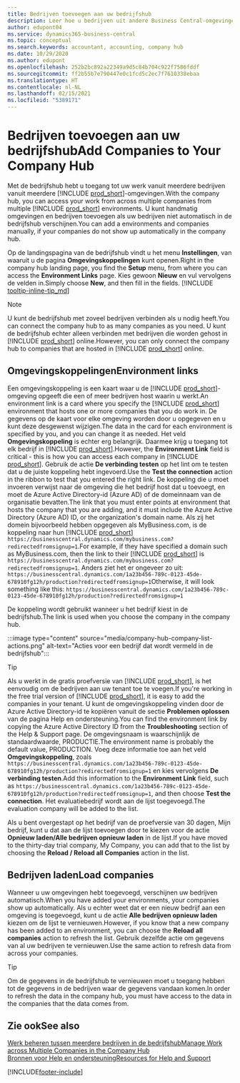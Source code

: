 ```yaml
---
title: Bedrijven toevoegen aan uw bedrijfshub
description: Leer hoe u bedrijven uit andere Business Central-omgevingen aan uw bedrijfshub toevoegt, zodat u werk in verschillende omgevingen kunt beheren.
author: edupont04
ms.service: dynamics365-business-central
ms.topic: conceptual
ms.search.keywords: accountant, accounting, company hub
ms.date: 10/29/2020
ms.author: edupont
ms.openlocfilehash: 252b2bc892a22349a9d5c84b704c922f7586fddf
ms.sourcegitcommit: ff2b55b7e790447e0c1fcd5c2ec7f7610338ebaa
ms.translationtype: HT
ms.contentlocale: nl-NL
ms.lasthandoff: 02/15/2021
ms.locfileid: "5389171"
---
```

# <a name="add-companies-to-your-company-hub"></a><span data-ttu-id="1060b-103">Bedrijven toevoegen aan uw bedrijfshub</span><span class="sxs-lookup"><span data-stu-id="1060b-103">Add Companies to Your Company Hub</span></span>

<span data-ttu-id="1060b-104">Met de bedrijfshub hebt u toegang tot uw werk vanuit meerdere bedrijven vanuit meerdere [!INCLUDE [prod_short](includes/prod_short.md)]-omgevingen.</span><span class="sxs-lookup"><span data-stu-id="1060b-104">With the company hub, you can access your work from across multiple companies from multiple [!INCLUDE [prod_short](includes/prod_short.md)] environments.</span></span> <span data-ttu-id="1060b-105">U kunt handmatig omgevingen en bedrijven toevoegen als uw bedrijven niet automatisch in de bedrijfshub verschijnen.</span><span class="sxs-lookup"><span data-stu-id="1060b-105">You can add a environments and companies manually, if your companies do not show up automatically in the company hub.</span></span>  

<span data-ttu-id="1060b-106">Op de landingspagina van de bedrijfshub vindt u het menu **Instellingen**, van waaruit u de pagina **Omgevingskoppelingen** kunt openen.</span><span class="sxs-lookup"><span data-stu-id="1060b-106">Right in the company hub landing page, you find the **Setup** menu, from where you can access the **Environment Links** page.</span></span> <span data-ttu-id="1060b-107">Kies gewoon **Nieuw** en vul vervolgens de velden in.</span><span class="sxs-lookup"><span data-stu-id="1060b-107">Simply choose **New**, and then fill in the fields.</span></span> [!INCLUDE [tooltip-inline-tip_md](includes/tooltip-inline-tip_md.md)]  

> [!NOTE]
> <span data-ttu-id="1060b-108">U kunt de bedrijfshub met zoveel bedrijven verbinden als u nodig heeft.</span><span class="sxs-lookup"><span data-stu-id="1060b-108">You can connect the company hub to as many companies as you need.</span></span> <span data-ttu-id="1060b-109">U kunt de bedrijfshub echter alleen verbinden met bedrijven die worden gehost in [!INCLUDE [prod_short](includes/prod_short.md)] online.</span><span class="sxs-lookup"><span data-stu-id="1060b-109">However, you can only connect the company hub to companies that are hosted in [!INCLUDE [prod_short](includes/prod_short.md)] online.</span></span>

## <a name="environment-links"></a><span data-ttu-id="1060b-110">Omgevingskoppelingen</span><span class="sxs-lookup"><span data-stu-id="1060b-110">Environment links</span></span>

<span data-ttu-id="1060b-111">Een omgevingskoppeling is een kaart waar u de [!INCLUDE [prod_short](includes/prod_short.md)]-omgeving opgeeft die een of meer bedrijven host waarin u werkt.</span><span class="sxs-lookup"><span data-stu-id="1060b-111">An environment link is a card where you specify the [!INCLUDE [prod_short](includes/prod_short.md)] environment that hosts one or more companies that you do work in.</span></span> <span data-ttu-id="1060b-112">De gegevens op de kaart voor elke omgeving worden door u opgegeven en u kunt deze desgewenst wijzigen.</span><span class="sxs-lookup"><span data-stu-id="1060b-112">The data in the card for each environment is specified by you, and you can change it as needed.</span></span> <span data-ttu-id="1060b-113">Het veld **Omgevingskoppeling** is echter erg belangrijk. Daarmee krijg u toegang tot elk bedrijf in [!INCLUDE [prod_short](includes/prod_short.md)].</span><span class="sxs-lookup"><span data-stu-id="1060b-113">However, the **Environment Link** field is critical - this is how you can access each company in [!INCLUDE [prod_short](includes/prod_short.md)].</span></span> <span data-ttu-id="1060b-114">Gebruik de actie **De verbinding testen** op het lint om te testen dat u de juiste koppeling hebt ingevoerd.</span><span class="sxs-lookup"><span data-stu-id="1060b-114">Use the **Test the connection** action in the ribbon to test that you entered the right link.</span></span> <span data-ttu-id="1060b-115">De koppeling die u moet invoeren verwijst naar de omgeving die het bedrijf host dat u toevoegt, en moet de Azure Active Directory-id (Azure AD) of de domeinnaam van de organisatie bevatten.</span><span class="sxs-lookup"><span data-stu-id="1060b-115">The link that you must enter points at environment that hosts the company that you are adding, and it must include the Azure Active Directory (Azure AD) ID, or the organization's domain name.</span></span> <span data-ttu-id="1060b-116">Als zij het domein bijvoorbeeld hebben opgegeven als MyBusiness.com, is de koppeling naar hun [!INCLUDE [prod_short](includes/prod_short.md)] ```https://businesscentral.dynamics.com/mybusiness.com?redirectedfromsignup=1```.</span><span class="sxs-lookup"><span data-stu-id="1060b-116">For example, if they have specified a domain such as MyBusiness.com, then the link to their [!INCLUDE [prod_short](includes/prod_short.md)] is ```https://businesscentral.dynamics.com/mybusiness.com?redirectedfromsignup=1```.</span></span> <span data-ttu-id="1060b-117">Anders ziet het er ongeveer zo uit: ```https://businesscentral.dynamics.com/1a23b456-789c-0123-45de-678910fg12h/production?redirectedfromsignup=1```</span><span class="sxs-lookup"><span data-stu-id="1060b-117">Otherwise, it will look something like this: ```https://businesscentral.dynamics.com/1a23b456-789c-0123-45de-678910fg12h/production?redirectedfromsignup=1```</span></span>  

<span data-ttu-id="1060b-118">De koppeling wordt gebruikt wanneer u het bedrijf kiest in de bedrijfshub.</span><span class="sxs-lookup"><span data-stu-id="1060b-118">The link is used when you choose the company in the company hub.</span></span>  

:::image type="content" source="media/company-hub-company-list-actions.png" alt-text="Acties voor een bedrijf dat wordt vermeld in de bedrijfshub":::

> [!TIP]
> <span data-ttu-id="1060b-120">Als u werkt in de gratis proefversie van [!INCLUDE [prod_short](includes/prod_short.md)], is het eenvoudig om de bedrijven aan uw tenant toe te voegen.</span><span class="sxs-lookup"><span data-stu-id="1060b-120">If you're working in the free trial version of [!INCLUDE [prod_short](includes/prod_short.md)], it is easy to add the companies in your tenant.</span></span> <span data-ttu-id="1060b-121">U kunt de omgevingskoppeling vinden door de Azure Active Directory-id te kopiëren vanuit de sectie **Problemen oplossen** van de pagina Help en ondersteuning.</span><span class="sxs-lookup"><span data-stu-id="1060b-121">You can find the environment link by copying the Azure Active Directory ID from the **Troubleshooting** section of the Help & Support page.</span></span> <span data-ttu-id="1060b-122">De omgevingsnaam is waarschijnlijk de standaardwaarde, PRODUCTIE.</span><span class="sxs-lookup"><span data-stu-id="1060b-122">The environment name is probably the default value, PRODUCTION.</span></span> <span data-ttu-id="1060b-123">Voeg deze informatie toe aan het veld **Omgevingskoppeling**, zoals ```https://businesscentral.dynamics.com/1a23b456-789c-0123-45de-678910fg12h/production?redirectedfromsignup=1``` en kies vervolgens **De verbinding testen**.</span><span class="sxs-lookup"><span data-stu-id="1060b-123">Add this information to the **Environment Link** field, such as ```https://businesscentral.dynamics.com/1a23b456-789c-0123-45de-678910fg12h/production?redirectedfromsignup=1```, and then choose **Test the connection**.</span></span> <span data-ttu-id="1060b-124">Het evaluatiebedrijf wordt aan de lijst toegevoegd.</span><span class="sxs-lookup"><span data-stu-id="1060b-124">The evaluation company will be added to the list.</span></span>
>
> <span data-ttu-id="1060b-125">Als u bent overgestapt op het bedrijf van de proefversie van 30 dagen, Mijn bedrijf, kunt u dat aan de lijst toevoegen door te kiezen voor de actie **Opnieuw laden/Alle bedrijven opnieuw laden** in de lijst.</span><span class="sxs-lookup"><span data-stu-id="1060b-125">If you have moved to the thirty-day trial company, My Company, you can add that to the list by choosing the **Reload / Reload all Companies** action in the list.</span></span>

## <a name="load-companies"></a><span data-ttu-id="1060b-126">Bedrijven laden</span><span class="sxs-lookup"><span data-stu-id="1060b-126">Load companies</span></span>

<span data-ttu-id="1060b-127">Wanneer u uw omgevingen hebt toegevoegd, verschijnen uw bedrijven automatisch.</span><span class="sxs-lookup"><span data-stu-id="1060b-127">When you have added your environments, your companies show up automatically.</span></span> <span data-ttu-id="1060b-128">Als u echter weet dat er een nieuw bedrijf aan een omgeving is toegevoegd, kunt u de actie **Alle bedrijven opnieuw laden** kiezen om de lijst te vernieuwen.</span><span class="sxs-lookup"><span data-stu-id="1060b-128">However, if you know that a new company has been added to an environment, you can choose the **Reload all companies** action to refresh the list.</span></span> <span data-ttu-id="1060b-129">Gebruik dezelfde actie om gegevens van al uw bedrijven te vernieuwen.</span><span class="sxs-lookup"><span data-stu-id="1060b-129">Use the same action to refresh data from across your companies.</span></span>  

> [!TIP]
> <span data-ttu-id="1060b-130">Om de gegevens in de bedrijfshub te vernieuwen moet u toegang hebben tot de gegevens in de bedrijven waar de gegevens vandaan komen.</span><span class="sxs-lookup"><span data-stu-id="1060b-130">In order to refresh the data in the company hub, you must have access to the data in the companies that the data comes from.</span></span>

## <a name="see-also"></a><span data-ttu-id="1060b-131">Zie ook</span><span class="sxs-lookup"><span data-stu-id="1060b-131">See also</span></span>

[<span data-ttu-id="1060b-132">Werk beheren tussen meerdere bedrijven in de bedrijfshub</span><span class="sxs-lookup"><span data-stu-id="1060b-132">Manage Work across Multiple Companies in the Company Hub</span></span>](company-hub.md)  
[<span data-ttu-id="1060b-133">Bronnen voor Help en ondersteuning</span><span class="sxs-lookup"><span data-stu-id="1060b-133">Resources for Help and Support</span></span>](product-help-and-support.md)  


[!INCLUDE[footer-include](includes/footer-banner.md)]